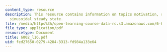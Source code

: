 ```yaml
---
content_type: resource
description: This resource contains information on topics motivation, rc network and
  sinusoidal steady state.
file: /media/https%3A/open-learning-course-data-rc.s3.amazonaws.com/6-002-circuits-and-electronics-spring-2007/fed27650027942843313fd984a133e64_6002_l16.pdf
file_type: application/pdf
resourcetype: Document
title: 6002_l16.pdf
uid: fed27650-0279-4284-3313-fd984a133e64
---
```

